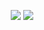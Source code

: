 <p align="center">
    <img src="https://github-readme-stats.vercel.app/api?username=alan-null&count_private=true&show_icons=true&theme=transparent&text_color=0&hide_border=true">
    <img src="https://github-readme-streak-stats.herokuapp.com?user=alan-null&theme=github-light&date_format=M%20j%5B%2C%20Y%5D&background=00000000&hide_border=true"
</p>